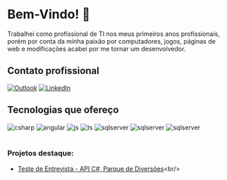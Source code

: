 # Bem-Vindo! 🎉
Trabalhei como profissional de TI nos meus primeiros anos profissionais, porém por conta da minha paixão por computadores, jogos, páginas de web e modificações acabei por me tornar um desenvolvedor.

## Contato profissional
[![Outlook](https://img.shields.io/badge/Microsoft_Outlook-0078D4?style=for-the-badge&logo=microsoft-outlook&logoColor=white)](mailto:eduardorodriguesr@outlook.com)
[![LinkedIn](https://img.shields.io/badge/linkedin-%230077B5.svg?style=for-the-badge&logo=linkedin&logoColor=white)](https://www.linkedin.com/in/eduardo-rramos/)



## Tecnologias que ofereço

<div style="display: inline_block">
  <img align="center" alt="csharp" src="https://img.shields.io/badge/c%23-%23239120.svg?style=for-the-badge&logo=csharp&logoColor=white" />
  <img align="center" alt="angular" src="https://img.shields.io/badge/angular-%23DD0031.svg?style=for-the-badge&logo=angular&logoColor=white" />
  <img align="center" alt="js" src="https://img.shields.io/badge/JavaScript-F7DF1E?style=for-the-badge&logo=javascript&logoColor=black" />
  <img align="center" alt="ts" src="https://img.shields.io/badge/TypeScript-007ACC?style=for-the-badge&logo=typescript&logoColor=white" />
  <img align="center" alt="sqlserver" src="https://img.shields.io/badge/Microsoft%20SQL%20Server-CC2927?style=for-the-badge&logo=microsoft%20sql%20server&logoColor=white" />
  <img align="center" alt="sqlserver" src="https://img.shields.io/badge/git-%23F05033.svg?style=for-the-badge&logo=git&logoColor=white" />
  <img align="center" alt="sqlserver" src="https://img.shields.io/badge/lua-%232C2D72.svg?style=for-the-badge&logo=lua&logoColor=white" />
</div><br/>


### Projetos destaque:
- [Teste de Entrevista - API C#, Parque de Diversões]([https://github.com/EduRRamoss](https://github.com/EduRRamoss/Parque-de-Diversoes))<br/>
